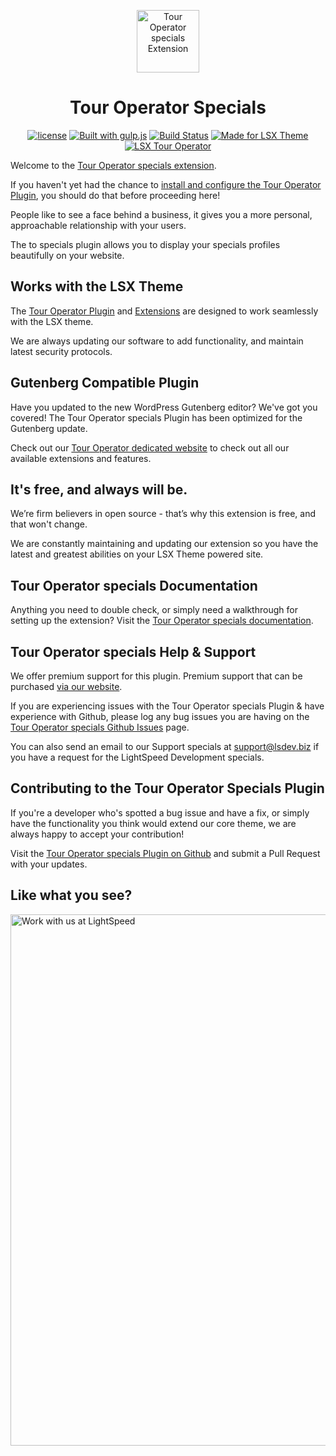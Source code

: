 <p align="center"><a target="_blank" href="https://tour-operator.lsdev.biz/"><img width="100px;" src="https://tour-operator.lsdev.biz/wp-content/uploads/2019/04/icon-specials.svg" alt="Tour Operator specials Extension"></a>

</p>
<h1 align="center">Tour Operator Specials</h1>

<p align="center">
   <a href="https://www.gnu.org/licenses/gpl-3.0.en.html"><img src="https://poser.pugx.org/woocommerce/woocommerce/license" alt="license"></a>
   <a href="https://gulpjs.com/"><img src="https://img.shields.io/badge/built%20with-gulp.js-green.svg" alt="Built with gulp.js"></a> 
  	<a href="https://travis-ci.org/github/lightspeeddevelopment/to-specials"><img src="https://travis-ci.org/lightspeeddevelopment/to-specials.svg?branch=master" alt="Build Status"></a>
	<a href="https://lsdev.biz/lsx/"><img src="https://www.lsdev.biz/lsx/wp-content/uploads/2019/06/Designed-for-LSX-Theme-blue.png" alt="Made for LSX Theme"></a>
	<a href="https://lsdev.biz/lsx/extensions/tour-operator/"><img src="https://www.lsdev.biz/lsx/wp-content/uploads/2019/06/Designed-for-Tour-Operator-plugin-1098ad.png" alt="LSX Tour Operator"></a>
</p>

Welcome to the [Tour Operator specials extension](https://tour-operator.lsdev.biz/extensions/specials/).

If you haven't yet had the chance to [install and configure the Tour Operator Plugin](https://tour-operator.lsdev.biz), you should do that before proceeding here! 

People like to see a face behind a business, it gives you a more personal, approachable relationship with your users.

The to specials plugin allows you to display your specials profiles beautifully on your website.

## Works with the LSX Theme

The [Tour Operator Plugin](https://tour-operator.lsdev.biz) and [Extensions](https://tour-operator.lsdev.biz/extensions/) are designed to work seamlessly with the LSX theme. 

We are always updating our software to add functionality, and maintain latest security protocols. 

## Gutenberg Compatible Plugin

Have you updated to the new WordPress Gutenberg editor? We've got you covered! The Tour Operator specials Plugin has been optimized for the Gutenberg update. 

Check out our [Tour Operator dedicated website](https://tour-operator.lsdev.biz/) to check out all our available extensions and features.

## It's free, and always will be.
We’re firm believers in open source - that’s why this extension is free, and that won't change. 

We are constantly maintaining and updating our extension so you have the latest and greatest abilities on your LSX Theme powered site. 

## Tour Operator specials Documentation

Anything you need to double check, or simply need a walkthrough for setting up the extension? Visit the [Tour Operator specials documentation](https://tour-operator.lsdev.biz/documentation/extension/specials/).

## Tour Operator specials Help & Support

We offer premium support for this plugin. Premium support that can be purchased [via our website](https://www.lsdev.biz/services/support/).

If you are experiencing issues with the Tour Operator specials Plugin & have experience with Github, please log any bug issues you are having on the [Tour Operator specials Github Issues](https://github.com/lightspeeddevelopment/to-specials/issues/) page.

You can also send an email to our Support specials at [support@lsdev.biz](mailto:support@lsdev.biz) if you have a request for the LightSpeed Development specials.

## Contributing to the Tour Operator Specials Plugin

If you're a developer who's spotted a bug issue and have a fix, or simply have the functionality you think would extend our core theme, we are always happy to accept your contribution! 

Visit the [Tour Operator specials Plugin on Github](https://github.com/lightspeeddevelopment/to-specials/) and submit a Pull Request with your updates.


## Like what you see?
<a href="https://www.lsdev.biz/contact/"><img src="https://www.lsdev.biz/wp-content/uploads/2020/02/work-with-lightspeed.png" width="850" alt="Work with us at LightSpeed"></a>
